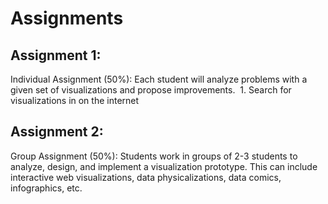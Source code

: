 # Assignments


## Assignment 1: 
Individual Assignment (50%): Each student will analyze problems with a given set of visualizations and propose improvements. 
	1. Search for visualizations in on the internet

## Assignment 2: 
Group Assignment (50%): Students work in groups of 2-3 students to analyze, design, and implement a visualization prototype. This can include interactive web visualizations, data physicalizations, data comics, infographics, etc. 
	
	
